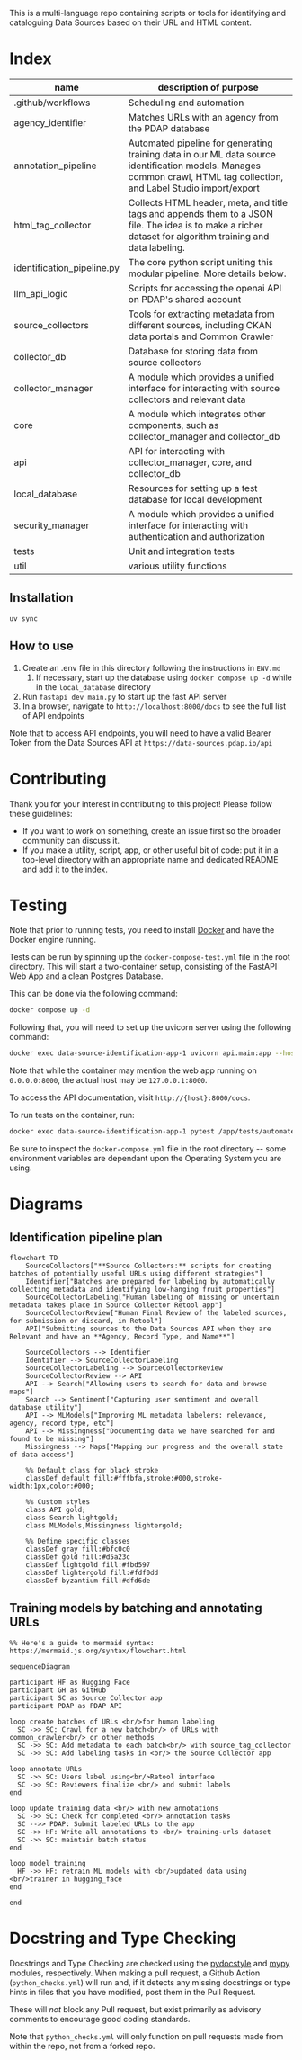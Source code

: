 This is a multi-language repo containing scripts or tools for identifying and cataloguing Data Sources based on their URL and HTML content.

# Index

name | description of purpose
--- | ---
.github/workflows | Scheduling and automation
agency_identifier | Matches URLs with an agency from the PDAP database
annotation_pipeline | Automated pipeline for generating training data in our ML data source identification models. Manages common crawl, HTML tag collection, and Label Studio import/export
html_tag_collector | Collects HTML header, meta, and title tags and appends them to a JSON file. The idea is to make a richer dataset for algorithm training and data labeling.
identification_pipeline.py | The core python script uniting this modular pipeline. More details below.
llm_api_logic | Scripts for accessing the openai API on PDAP's shared account
source_collectors| Tools for extracting metadata from different sources, including CKAN data portals and Common Crawler
collector_db | Database for storing data from source collectors
collector_manager | A module which provides a unified interface for interacting with source collectors and relevant data
core | A module which integrates other components, such as collector_manager and collector_db
api | API for interacting with collector_manager, core, and collector_db
local_database | Resources for setting up a test database for local development
security_manager| A module which provides a unified interface for interacting with authentication and authorization |
tests | Unit and integration tests |
util | various utility functions |

## Installation

```
uv sync
```

## How to use

1. Create an .env file in this directory following the instructions in `ENV.md`
   1. If necessary, start up the database using `docker compose up -d` while in the `local_database` directory
2. Run `fastapi dev main.py` to start up the fast API server
3. In a browser, navigate to `http://localhost:8000/docs` to see the full list of API endpoints

Note that to access API endpoints, you will need to have a valid Bearer Token from the Data Sources API at `https://data-sources.pdap.io/api`

# Contributing

Thank you for your interest in contributing to this project! Please follow these guidelines:

- If you want to work on something, create an issue first so the broader community can discuss it.
- If you make a utility, script, app, or other useful bit of code: put it in a top-level directory with an appropriate name and dedicated README and add it to the index.

# Testing

Note that prior to running tests, you need to install [Docker](https://docs.docker.com/get-started/get-docker/) and have the Docker engine running.

Tests can be run by spinning up the `docker-compose-test.yml` file in the root directory. This will start a two-container setup, consisting of the FastAPI Web App and a clean Postgres Database. 

This can be done via the following command:

```bash
docker compose up -d
```

Following that, you will need to set up the uvicorn server using the following command:

```bash
docker exec data-source-identification-app-1 uvicorn api.main:app --host 0.0.0.0 --port 80
```

Note that while the container may mention the web app running on `0.0.0.0:8000`, the actual host may be `127.0.0.1:8000`.

To access the API documentation, visit `http://{host}:8000/docs`.

To run tests on the container, run:

```bash
docker exec data-source-identification-app-1 pytest /app/tests/automated
```

Be sure to inspect the `docker-compose.yml` file in the root directory -- some environment variables are dependant upon the Operating System you are using.

# Diagrams

## Identification pipeline plan

```mermaid
flowchart TD
    SourceCollectors["**Source Collectors:** scripts for creating batches of potentially useful URLs using different strategies"]
    Identifier["Batches are prepared for labeling by automatically collecting metadata and identifying low-hanging fruit properties"]
    SourceCollectorLabeling["Human labeling of missing or uncertain metadata takes place in Source Collector Retool app"]
    SourceCollectorReview["Human Final Review of the labeled sources, for submission or discard, in Retool"]
    API["Submitting sources to the Data Sources API when they are Relevant and have an **Agency, Record Type, and Name**"]

    SourceCollectors --> Identifier
    Identifier --> SourceCollectorLabeling
    SourceCollectorLabeling --> SourceCollectorReview
    SourceCollectorReview --> API
    API --> Search["Allowing users to search for data and browse maps"]
    Search --> Sentiment["Capturing user sentiment and overall database utility"]
    API --> MLModels["Improving ML metadata labelers: relevance, agency, record type, etc"]
    API --> Missingness["Documenting data we have searched for and found to be missing"]
    Missingness --> Maps["Mapping our progress and the overall state of data access"]

    %% Default class for black stroke
    classDef default fill:#fffbfa,stroke:#000,stroke-width:1px,color:#000;

    %% Custom styles
    class API gold;
    class Search lightgold;
    class MLModels,Missingness lightergold;

    %% Define specific classes
    classDef gray fill:#bfc0c0
    classDef gold fill:#d5a23c
    classDef lightgold fill:#fbd597
    classDef lightergold fill:#fdf0dd
    classDef byzantium fill:#dfd6de
```

## Training models by batching and annotating URLs

```mermaid
%% Here's a guide to mermaid syntax: https://mermaid.js.org/syntax/flowchart.html

sequenceDiagram

participant HF as Hugging Face
participant GH as GitHub
participant SC as Source Collector app
participant PDAP as PDAP API

loop create batches of URLs <br/>for human labeling
  SC ->> SC: Crawl for a new batch<br/> of URLs with common_crawler<br/> or other methods
  SC ->> SC: Add metadata to each batch<br/> with source_tag_collector
  SC ->> SC: Add labeling tasks in <br/> the Source Collector app

loop annotate URLs
  SC ->> SC: Users label using<br/>Retool interface
  SC ->> SC: Reviewers finalize <br/> and submit labels
end

loop update training data <br/> with new annotations
  SC ->> SC: Check for completed <br/> annotation tasks
  SC -->> PDAP: Submit labeled URLs to the app
  SC ->> HF: Write all annotations to <br/> training-urls dataset
  SC ->> SC: maintain batch status
end

loop model training
  HF ->> HF: retrain ML models with <br/>updated data using <br/>trainer in hugging_face
end

end
```

# Docstring and Type Checking

Docstrings and Type Checking are checked using the [pydocstyle](https://www.pydocstyle.org/en/stable/) and [mypy](https://mypy-lang.org/)
modules, respectively. When making a pull request, a Github Action (`python_checks.yml`) will run and, 
if it detects any missing docstrings or type hints in files that you have modified, post them in the Pull Request.

These will *not* block any Pull request, but exist primarily as advisory comments to encourage good coding standards.

Note that `python_checks.yml` will only function on pull requests made from within the repo, not from a forked repo.
